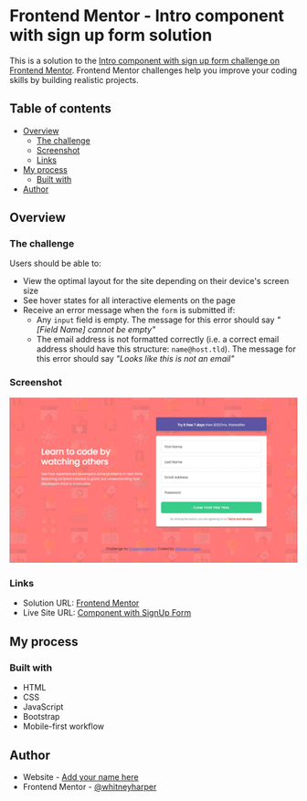 # Frontend Mentor - Intro component with sign up form solution

This is a solution to the [Intro component with sign up form challenge on Frontend Mentor](https://www.frontendmentor.io/challenges/intro-component-with-signup-form-5cf91bd49edda32581d28fd1). Frontend Mentor challenges help you improve your coding skills by building realistic projects. 

## Table of contents

- [Overview](#overview)
  - [The challenge](#the-challenge)
  - [Screenshot](#screenshot)
  - [Links](#links)
- [My process](#my-process)
  - [Built with](#built-with)
- [Author](#author)


## Overview

### The challenge

Users should be able to:

- View the optimal layout for the site depending on their device's screen size
- See hover states for all interactive elements on the page
- Receive an error message when the `form` is submitted if:
  - Any `input` field is empty. The message for this error should say *"[Field Name] cannot be empty"*
  - The email address is not formatted correctly (i.e. a correct email address should have this structure: `name@host.tld`). The message for this error should say *"Looks like this is not an email"*

### Screenshot

![](./images/screenshot.jpg)

### Links

- Solution URL: [Frontend Mentor](https://www.frontendmentor.io/solutions/responsive-landing-page-with-form-using-bootstrap-Em8sG1VdSo)
- Live Site URL: [Component with SignUp Form](https://whitneyharper.github.io/Component_with_SignUp_Form/)

## My process

### Built with

- HTML
- CSS 
- JavaScript
- Bootstrap
- Mobile-first workflow

## Author

- Website - [Add your name here](https://www.your-site.com)
- Frontend Mentor - [@whitneyharper](https://www.frontendmentor.io/profile/whitneyharper)

